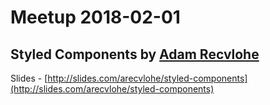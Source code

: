 # Meetup 2018-02-01

## Styled Components by [Adam Recvlohe](https://github.com/arecvlohe)

Slides - [http://slides.com/arecvlohe/styled-components](http://slides.com/arecvlohe/styled-components)
